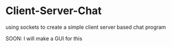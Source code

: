 # Client-Server-Chat
using sockets to create a simple client server based chat program

SOON: I will make a GUI for this
